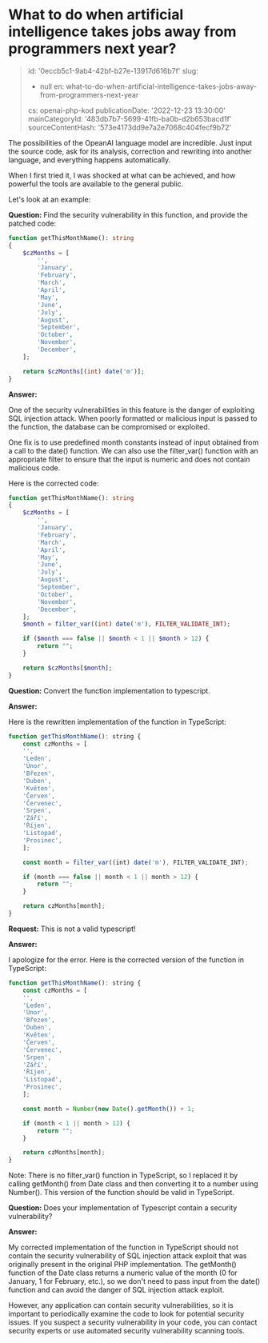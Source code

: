 What to do when artificial intelligence takes jobs away from programmers next year?
===================================================================================

> id: '0eccb5c1-9ab4-42bf-b27e-13917d616b7f'
> slug:
> 	- null
> 	en: what-to-do-when-artificial-intelligence-takes-jobs-away-from-programmers-next-year
> 
> cs: openai-php-kod
> publicationDate: '2022-12-23 13:30:00'
> mainCategoryId: '483db7b7-5699-41fb-ba0b-d2b653bacd1f'
> sourceContentHash: '573e4173dd9e7a2e7068c404fecf9b72'

The possibilities of the OpeanAI language model are incredible. Just input the source code, ask for its analysis, correction and rewriting into another language, and everything happens automatically.

When I first tried it, I was shocked at what can be achieved, and how powerful the tools are available to the general public.

Let's look at an example:

**Question:** Find the security vulnerability in this function, and provide the patched code:

```php
function getThisMonthName(): string
{
	$czMonths = [
		'',
		'January',
		'February',
		'March',
		'April',
		'May',
		'June',
		'July',
		'August',
		'September',
		'October',
		'November',
		'December',
	];

	return $czMonths[(int) date('m')];
}
```

**Answer:**

One of the security vulnerabilities in this feature is the danger of exploiting SQL injection attack. When poorly formatted or malicious input is passed to the function, the database can be compromised or exploited.

One fix is to use predefined month constants instead of input obtained from a call to the date() function. We can also use the filter_var() function with an appropriate filter to ensure that the input is numeric and does not contain malicious code.

Here is the corrected code:

```php
function getThisMonthName(): string
{
	$czMonths = [
		'',
		'January',
		'February',
		'March',
		'April',
		'May',
		'June',
		'July',
		'August',
		'September',
		'October',
		'November',
		'December',
	];
	$month = filter_var((int) date('m'), FILTER_VALIDATE_INT);

	if ($month === false || $month < 1 || $month > 12) {
		return "";
	}

	return $czMonths[$month];
}
```

**Question:** Convert the function implementation to typescript.

**Answer:**

Here is the rewritten implementation of the function in TypeScript:

```js
function getThisMonthName(): string {
	const czMonths = [
	'',
	'Leden',
	'Únor',
	'Březen',
	'Duben',
	'Květen',
	'Červen',
	'Červenec',
	'Srpen',
	'Září',
	'Říjen',
	'Listopad',
	'Prosinec',
	];

	const month = filter_var((int) date('m'), FILTER_VALIDATE_INT);

	if (month === false || month < 1 || month > 12) {
		return "";
	}

	return czMonths[month];
}
```

**Request:** This is not a valid typescript!

**Answer:**

I apologize for the error. Here is the corrected version of the function in TypeScript:

```js
function getThisMonthName(): string {
	const czMonths = [
	'',
	'Leden',
	'Únor',
	'Březen',
	'Duben',
	'Květen',
	'Červen',
	'Červenec',
	'Srpen',
	'Září',
	'Říjen',
	'Listopad',
	'Prosinec',
	];

	const month = Number(new Date().getMonth()) + 1;

	if (month < 1 || month > 12) {
		return "";
	}

	return czMonths[month];
}
```

Note: There is no filter_var() function in TypeScript, so I replaced it by calling getMonth() from Date class and then converting it to a number using Number(). This version of the function should be valid in TypeScript.

**Question:** Does your implementation of Typescript contain a security vulnerability?

**Answer:**

My corrected implementation of the function in TypeScript should not contain the security vulnerability of SQL injection attack exploit that was originally present in the original PHP implementation. The getMonth() function of the Date class returns a numeric value of the month (0 for January, 1 for February, etc.), so we don't need to pass input from the date() function and can avoid the danger of SQL injection attack exploit.

However, any application can contain security vulnerabilities, so it is important to periodically examine the code to look for potential security issues. If you suspect a security vulnerability in your code, you can contact security experts or use automated security vulnerability scanning tools.
